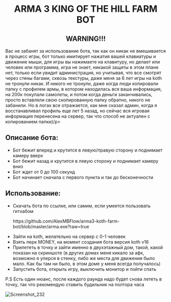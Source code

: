 <h1 align="center">ARMA 3 KING OF THE HILL FARM BOT</h1>

<h2 align="center">WARNING!!!</h2>
<p>Вас не забанят за использование бота, так как он никак не вмешивается в процесс игры, бот только имитирует нажатия вашей клавиатуры и движение мыши, для игры вы нажимаете на клавитуру, но делает или человек или программа, игра не знает, никакой защиты в этом плане нет, только если увидит администрация, но учитывая, что все смотрят через стены багами, сквозь текстуры, даже меня за 6 лет игры на koth не тронули никак. И никого не тронули, даже когда люди копировали папку с профилем армы, в котором находилась вся ваша информация, на 200к покупали самолеты, и потом когда деньги заканчивались, просто вставляли свою скопированную папку обратно, никого не забанили. Но в логах все отражается, как мне сказал админ, когда я восстанавливал профиль еще лет 5 назад, но сейчас вся игровая информация перенесена на сервер, так что способ не актуален с копированием папки)/p>
  
<h2>Описание бота:</h2>
<ul>
  <li>Бот бежит вперед и крутится в левую/правую сторону и поднимает камеру вверх</li>
  <li>Бот бежит назад и крутится в левую сторону и поднимает камеру вниз</li>
  <li>Бот ждет от 0 до 100 секунд</li>
  <li>Бот начинает сначала с первого пункта и так до бесконечности</li>
</ul>

<h2>Использование:</h2>
<ul>
  <li>Скачать бота по ссылке, или самим, если умеется пользовать гитхабом
    <p>https://github.com/AlexMBFlow/arma3-koth-farm-bot/blob/master/arma.exe?raw=true</p>
  </li>
  <li>Зайти на koth, желательно на сервер с 0-1 человек</li>
  <li>Взять перк MONEY, на момент создания бота версия koth v16</li>
  <li>Прилететь в точку и зайти именно в двухэтажный дом, такой, какой показан на скриншоте (в других домах меня кикало за афк, возможно я уперся в стенку, либо же места для движения было мало. Как бы там ни было, в этом доме у меня всегда получалось)
  </li>
  <li>Запустить бота, открыть игру, выключить монитор и пойти спать</li>
</ul>

P.S Есть один нюанс, после каждого раунда надо будет снова лететь в точку, так что рекомендую ставить будильник на полтора часа

![Screenshot_232](https://user-images.githubusercontent.com/49010409/209466398-65e9397a-f853-4aaa-b6ef-76e7a687635d.png)
